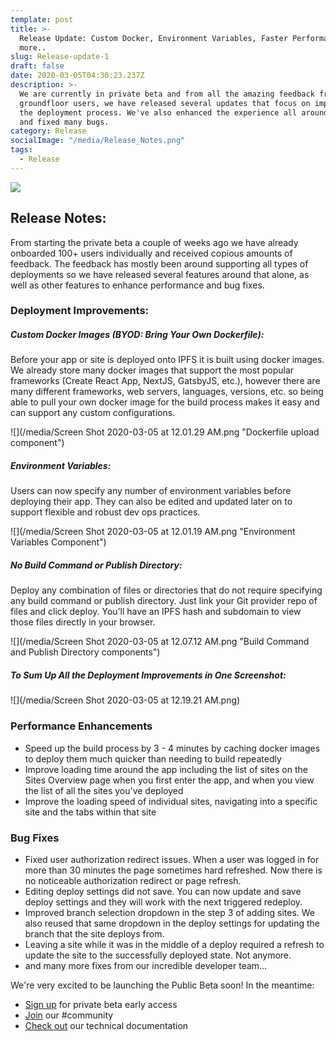 ```yaml
---
template: post
title: >-
  Release Update: Custom Docker, Environment Variables, Faster Performance, and
  more..
slug: Release-update-1
draft: false
date: 2020-03-05T04:30:23.237Z
description: >-
  We are currently in private beta and from all the amazing feedback from our
  groundfloor users, we have released several updates that focus on improving
  the deployment process. We've also enhanced the experience all around the app
  and fixed many bugs.
category: Release
socialImage: "/media/Release_Notes.png"
tags:
  - Release
---
```

![](/media/Release_Notes.png)

## Release Notes:

From starting the private beta a couple of weeks ago we have already onboarded 100+ users individually and received copious amounts of feedback. The feedback has mostly been around supporting all types of deployments so we have released several features around that alone, as well as other features to enhance performance and bug fixes.

### Deployment Improvements:

##### Custom Docker Images (BYOD: Bring Your Own Dockerfile):

Before your app or site is deployed onto IPFS it is built using docker images. We already store many docker images that support the most popular frameworks (Create React App, NextJS, GatsbyJS, etc.), however there are many different frameworks, web servers, languages, versions, etc. so being able to pull your own docker image for the build process makes it easy and can support any custom configurations.

![](/media/Screen Shot 2020-03-05 at 12.01.29 AM.png "Dockerfile upload component")

##### Environment Variables:

Users can now specify any number of environment variables before deploying their app. They can also be edited and updated later on to support flexible and robust dev ops practices. 

![](/media/Screen Shot 2020-03-05 at 12.01.19 AM.png "Environment Variables Component")

##### No Build Command or Publish Directory:

Deploy any combination of files or directories that do not require specifying any build command or publish directory. Just link your Git provider repo of files and click deploy. You’ll have an IPFS hash and subdomain to view those files directly in your browser.

![](/media/Screen Shot 2020-03-05 at 12.07.12 AM.png "Build Command and Publish Directory components")

##### To Sum Up All the Deployment Improvements in One Screenshot:

![](/media/Screen Shot 2020-03-05 at 12.19.21 AM.png)

### Performance Enhancements

* Speed up the build process by 3 - 4 minutes by caching docker images to deploy them much quicker than needing to build repeatedly
* Improve loading time around the app including the list of sites on the Sites Overview page when you first enter the app, and when you view the list of all the sites you've deployed
* Improve the loading speed of individual sites, navigating into a specific site and the tabs within that site

### Bug Fixes

* Fixed user authorization redirect issues. When a user was logged in for more than 30 minutes the page sometimes hard refreshed. Now there is no noticeable authorization redirect or page refresh.
* Editing deploy settings did not save. You can now update and save deploy settings and they will work with the next triggered redeploy.
* Improved branch selection dropdown in the step 3 of adding sites. We also reused that same dropdown in the deploy settings for updating the branch that the site deploys from.
* Leaving a site while it was in the middle of a deploy required a refresh to update the site to the successfully deployed state. Not anymore.
* and many more fixes from our incredible developer team...

We're very excited to be launching the Public Beta soon! In the meantime:

* [Sign up](https://terminalbeta.typeform.com/to/kionHH) for private beta early access
* [Join](https://join.slack.com/t/terminal-public/shared_invite/enQtOTM1MjQ3NTExMDU3LTNkYjU1ZGJhZGUyYjgwN2I3OThjY2U5OThlMGY2MGY0OGYxMDI1OWIwMTMwYzViZGY4ZGU0NDA0YmY4ZjVhOTg) our #community
* [Check out](Https://docs.terminal.co) our technical documentation
